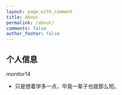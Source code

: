 ```yaml
---
layout: page_with_comment
title: About
permalink: /about/
comments: false
author_footer: false
---
```


## 个人信息

monitor14

* 只是想着学多一点，毕竟一辈子也就那么短。
